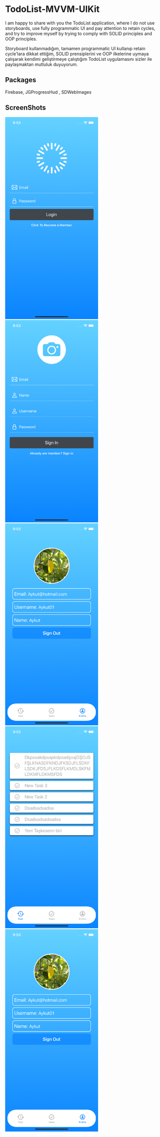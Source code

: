 # TodoList-MVVM-UIKit

I am happy to share with you the TodoList application, where I do not use storyboards, use fully programmatic UI and pay attention to retain cycles, and try to improve myself by trying to comply with SOLID principles and OOP principles.

Storyboard kullanmadığım, tamamen programmatic UI kullanıp retain cycle'lara dikkat ettiğim, SOLID prensiplerini ve OOP ilkelerine uymaya çalışarak kendimi geliştirmeye çalıştığım TodoList uygulamasını sizler ile paylaşmaktan mutluluk duyuyorum.


## Packages

Firebase, JGProgressHud , SDWebImages

  
## ScreenShots

<img src="https://github.com/AykutIpek/TodoList-MVVM-UIKit/blob/main/TodoList/Files/Assets.xcassets/loginScreen.imageset/loginScreen.png" width="300">
<img src="https://github.com/AykutIpek/TodoList-MVVM-UIKit/blob/main/TodoList/Files/Assets.xcassets/register.imageset/register.png" width="300">
<img src="https://github.com/AykutIpek/TodoList-MVVM-UIKit/blob/main/TodoList/Files/Assets.xcassets/profileTask.imageset/profileTask.png" width="300">
<img src="https://github.com/AykutIpek/TodoList-MVVM-UIKit/blob/main/TodoList/Files/Assets.xcassets/pastTask.imageset/pastTask.png" width="300">
<img src="https://github.com/AykutIpek/TodoList-MVVM-UIKit/blob/main/TodoList/Files/Assets.xcassets/profileTask.imageset/profileTask.png" width="300">

